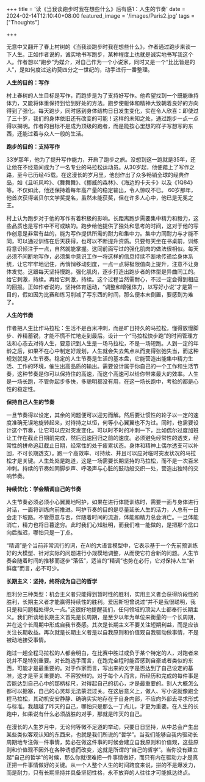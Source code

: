 +++
title = '读《当我谈跑步时我在想些什么》后有感1：人生的节奏'
date = 2024-02-14T12:10:40+08:00
featured_image = '/images/Paris2.jpg'
tags = ["Thoughts"]

+++

无意中又翻开了春上村树的《当我谈跑步时我在想些什么》，作者通过跑步来谈一下人生。正如作者说的，诚实地书写跑步，某种程度上也就是诚实地书写我这个人。作者想以“跑步”为媒介，对自己作为一个小说家，同时又是一个“比比皆是的人”，是如何度过这约莫四分之一世纪的，动手进行一番整理。

**人生的目的：写作**

村上春树的人生目标是写作，而跑步是为了支持好写作。他希望找到一个既能维持体力，又能将体重保持到恰到好处的方法。跑步使躯体和精神大致朝着良好的方向得到了强化。每天跑步，同时感到身体结构日日发生变化，实在令人欣喜：即使过了三十岁，我们的身体依旧还有改变的可能！这样的未知之处，通过跑步一点一点得以揭明。作者的目标不是成为顶级的跑者，而是能按心里想的样子写想写的东西，还能过着与众人一般的生活。

**跑步的目的：支持写作**

33岁那年，他为了提升写作能力，开启了跑步之旅。没想到这一跑就是35年，还让他在不经意间成为了一名专业的马拉松运动员。从30岁起，他便踏上了写作之路，至今已历经45载。在这漫长的岁月里，他创作出了众多畅销全球的经典作品，如《且听风吟》、《舞舞舞》、《挪威的森林》、《海边的卡夫卡》以及《1Q84》等。不仅如此，他还保持着每年高产量的稳定输出，令人惊叹不已。 60岁那年，他首次获得诺贝尔文学奖提名，虽然未能获奖，但在许多人心中，他已是无冕之王。

村上认为跑步对于他的写作有着积极的影响。长距离跑步需要集中精力和毅力，这些品质也是写作中不可或缺的。跑步给他提供了独处和思考的时间，这对于他的写作创意是非常有益的，能为写作提供所需的耐力和集中力。集中力同耐力与才能不同，可以通过训练在后天获得，也可以不断提升资质。只要每天坐在书桌前，训练将意识倾注于一点，自然就能掌握。这同前面写过的强化肌肉的做法很相似。每天必须不间断地写作，必须集中意识工作一将这样的信息持续不断地传递给身体系统，让它牢牢地记住，再悄悄移动刻度，一点一点将极限值向上提升，注意不让身体发觉。这跟每天坚持慢跑，强化肌肉，逐步打造出跑步者的体型是异曲同工的。给它刺激，持续。再给它刺激，持续。这个过程当然需耐心，不过一定会得到相应的回报。正如作者说的，坚持体育运动，“调整和增强体力，以写好小说”才是第一目的，假如因为比赛和练习削减了写东西的时间，那么便本末倒置，要感到为难了。

**人生的节奏**

作者把人生比作马拉松：生活不是百米冲刺，而是旷日持久的马拉松，懂得放慢脚步、养精蓄锐，才能不慌不忙地走到最后。设计一个“马拉松快步跑”的时间管理方法和心态去对待人生，要意识到人生是一场马拉松，不是一场短跑。人到一定的年龄之后，如果不在心中制定好规划，人生就会失去焦点从而变得张弛失当，而这种规划就是人生节奏。稳定的人生节奏是生活的基本盘，它能营造出能集中精力生活、工作的环境，催生出高品质的输出。需要设计属于你自己的一个工作和生活节奏，这种节奏是你可以保持住的高速，而这个高速可以给你带来最大的效率。人生是一场长跑，不管你起步多快，多聪明都没有用，在这一场长跑中，考验的都是心性的稳定性。

**保持自己人生的节奏**

一旦节奏得以设定，其余的问题便可以迎刃而解。然后要让惯性的轮子以一定的速度准确无误地旋转起来，对待持之以恒，何等小心翼翼也不为过。同时，也需要设计这个节奏，让它可以应对突发变化。可以时不时的冲刺一下，比如偶尔过度加班让工作在截止日期前完成，然后迅速回归之前的速度。必须避免经常性的透支，经常性的拼命追赶截止日期，经常性的处于疲累状态。身体和精神上偶尔透支可以补回，不可长期透支）。跑一个高效率、可持续、并且可以应对临时突发状况的马拉松才是关键。人生处处是跑道，这是一场需要长期坚持的马拉松，而不是一次百米冲刺。持续的节奏如同脚步声、呼吸声与心脏的鼓动般交织一处，营造出独特的交响节奏。

**持续优化：学会精调自己的节奏**

人生节奏必须必须小心翼翼地呵护，如果在进行体能训练时，需要一面与身体进行对话，一面将训练向前推进。呵护节奏的目的是尽量延长人生的活力，人总有一日会走下坡路。不管愿意与否，伴随着时间的流逝，体能和精力总会消亡。一旦体能消亡，精力也将日暮途穷。此时我们心知肚明，而我们唯一能做的，是把那个岔口向后推迟，哪怕只是一丁点。

“精调”是个当前非常流行的词，在AI的大语言模型中，它表示基于一个先前预训练好的大模型、针对实际的问题进行小规模地调整，从而使它符合新的问题。人生节奏会随着时间的推移而逐步“落伍”，适当的“精调”也势在必行，它对保持人生“新鲜度”而言，必不可少。

**长期主义：坚持，终将成为自己的哲学**

胜利分三种类型：机会主义者只能得到暂时性的胜利，实用主义者会获得阶段性的胜利，长期主义者才能赢得持续性的胜利。爱因斯坦曾说过“并不是我很聪明，我只是和问题相处得久一点。”这很好地提醒我们，任何领域的顶尖人士都奉行长期主义。我们所谈地长期主义首先是长周期，是至少以年为单位来衡量的一个长周期，并在这个长周期中形成自我节奏感。其次是长期主义不要关注短期利益，而是应该关注长期收益。再次就是长期主义者是以自我原则和价值观自我驱动做事情，不是被动地接受事情。

跑过一趟全程马拉松的人都会明白，在比赛中胜过或负于某个特定的人，对跑者来说并不是特别重要。对长跑选手而言，在跑完全程时能否感到自豪或者类似的东西，可能才是最重要的。对于作家而言，写出来的文字是否达到了自己设定的基准，这才是至关重要的、不容狡辩的。对于每个人而言，所经历和完成的每件事是否能达到自己心中的那柄标尺，对得起自己的初心，才是最重要的。别人大概怎么都可以搪塞，自己的心灵却无法蒙混过关。在这层意义上，做人、写小说就像跑全程马拉松，其动机安安静静、确确实实地存在于自身内部，不应向外部去寻求形式与标准。我超越了昨天的自己，哪怕只是那么一丁点儿，才更为重要。在人生的长跑中，如果说有什么必须战胜的对手，那就是昨天的自己。

在漫长的人生岁月中，无论何等微不足道的举动，只要日日坚持，从中总会产生出某些类似客观认知的东西来，也就是我们所说的“哲学”。当我们能够自我内驱动长周期地专注做一件事情，势必在做这件事的时候会建立自我原则和价值观，这些原则和价值观不因外在各种诱惑而改变，这就是所谓的“自己的哲学”。当你没有建立起“自己的哲学”的时候，那么你就很难把一件事情做好，而只有内在驱动力才是真正把一件事情做好的关键。从一个人整个人生的时间跨度来说，拼的不是爆发力，而是耐力，只有长期坚持并具备坚韧性格，永不放弃的人往往才可能抵达终点。

